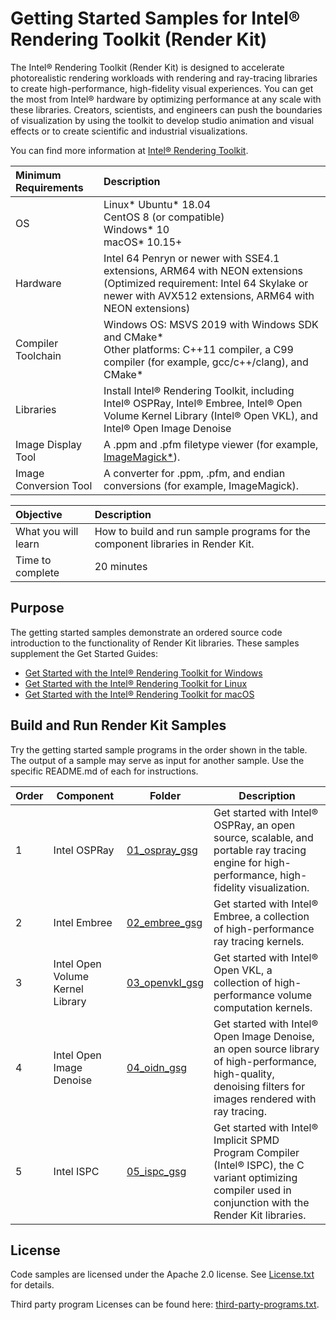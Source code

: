 # Getting Started Samples for Intel® Rendering Toolkit (Render Kit)

The Intel&reg; Rendering Toolkit (Render Kit) is designed to accelerate
photorealistic rendering workloads with rendering and ray-tracing libraries to
create high-performance, high-fidelity visual experiences. You can get the most
from Intel&reg; hardware by optimizing performance at any scale with these
libraries. Creators, scientists, and engineers can push the boundaries of
visualization by using the toolkit to develop studio animation and visual
effects or to create scientific and industrial visualizations.

You can find more information at [Intel&reg; Rendering
Toolkit](https://software.intel.com/content/www/us/en/develop/tools/oneapi/rendering-toolkit.html).

| Minimum Requirements              | Description
|:---                               |:---
| OS                                | Linux* Ubuntu* 18.04 <BR>CentOS 8 (or compatible) <BR>Windows* 10 <BR>macOS* 10.15+
| Hardware                          | Intel 64 Penryn or newer with SSE4.1 extensions, ARM64 with NEON extensions<br>(Optimized requirement: Intel 64 Skylake or newer with AVX512 extensions, ARM64 with NEON extensions)
| Compiler Toolchain                | Windows OS: MSVS 2019 with Windows SDK and CMake*<BR>Other platforms: C++11 compiler, a C99 compiler (for example, gcc/c++/clang), and CMake*
| Libraries                         | Install Intel&reg; Rendering Toolkit, including Intel&reg; OSPRay, Intel&reg; Embree, Intel&reg; Open Volume Kernel Library (Intel&reg; Open VKL), and Intel&reg; Open Image Denoise
| Image Display Tool                | A .ppm and .pfm filetype viewer (for example, [ImageMagick*](https://www.imagemagick.org)).
| Image Conversion Tool             | A converter for .ppm, .pfm, and endian conversions (for example, ImageMagick).


| Objective                         | Description
|:---                               |:---
| What you will learn               | How to build and run sample programs for the component libraries in Render Kit.
| Time to complete                  | 20 minutes

## Purpose

The getting started samples demonstrate an ordered source code introduction to
the functionality of Render Kit libraries. These samples supplement the Get
Started Guides:
- [Get Started with the Intel&reg; Rendering Toolkit for
  Windows](https://www.intel.com/content/www/us/en/develop/documentation/get-started-with-intel-oneapi-render-windows/top.html)
- [Get Started with the Intel&reg; Rendering Toolkit for
  Linux](https://www.intel.com/content/www/us/en/develop/documentation/get-started-with-intel-oneapi-render-linux/top.html)
- [Get Started with the Intel&reg; Rendering Toolkit for
  macOS](https://www.intel.com/content/www/us/en/develop/documentation/get-started-with-intel-oneapi-render-macos/top.html)


## Build and Run Render Kit Samples

Try the getting started sample programs in the order shown in the table. The
output of a sample may serve as input for another sample. Use the specific
README.md of each for instructions.

| Order | Component      | Folder                                             | Description |
| -- | --------- | ------------------------------------------------ | - |
| 1 | Intel OSPRay | [01_ospray_gsg](01_ospray_gsg)                     | Get started with Intel&reg; OSPRay, an open source, scalable, and portable ray tracing engine for high-performance, high-fidelity visualization. |
| 2 | Intel Embree | [02_embree_gsg](02_embree_gsg)| Get started with Intel&reg; Embree, a collection of high-performance ray tracing kernels. |
| 3 | Intel Open Volume Kernel Library | [03_openvkl_gsg](03_openvkl_gsg)| Get started with Intel&reg; Open VKL, a collection of high-performance volume computation kernels. |
| 4 | Intel Open Image Denoise | [04_oidn_gsg](04_oidn_gsg) | Get started with Intel&reg; Open Image Denoise, an open source library of high-performance, high-quality, denoising filters for images rendered with ray tracing. |
| 5 | Intel ISPC | [05_ispc_gsg](05_ispc_gsg) | Get started with Intel&reg; Implicit SPMD Program Compiler (Intel&reg; ISPC), the C variant optimizing compiler used in conjunction with the Render Kit libraries. |

## License

Code samples are licensed under the Apache 2.0 license. See
[License.txt](LICENSE.txt) for details.

Third party program Licenses can be found here:
[third-party-programs.txt](https://github.com/oneapi-src/oneAPI-samples/blob/master/third-party-programs.txt).
